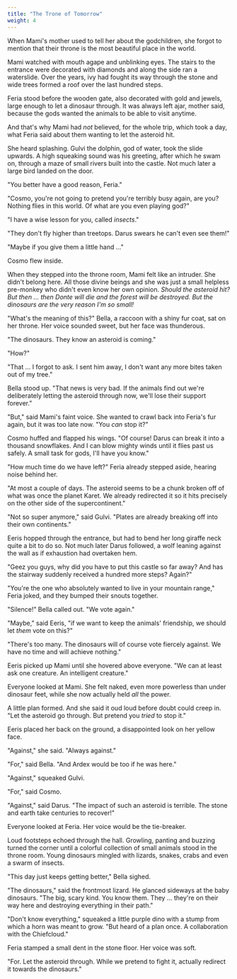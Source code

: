 ```yaml
---
title: "The Trone of Tomorrow"
weight: 4
---
```


When Mami's mother used to tell her about the godchildren, she forgot to mention that their throne is the most beautiful place in the world.

Mami watched with mouth agape and unblinking eyes. The stairs to the entrance were decorated with diamonds and along the side ran a waterslide. Over the years, ivy had fought its way through the stone and wide trees formed a roof over the last hundred steps.

Feria stood before the wooden gate, also decorated with gold and jewels, large enough to let a dinosaur through. It was always left ajar, mother said, because the gods wanted the animals to be able to visit anytime.

And that's why Mami had _not_ believed, for the whole trip, which took a day, what Feria said about them wanting to let the asteroid hit.

She heard splashing. Gulvi the dolphin, god of water, took the slide upwards. A high squeaking sound was his greeting, after which he swam on, through a maze of small rivers built into the castle. Not much later a large bird landed on the door.

"You better have a good reason, Feria."

"Cosmo, you're not going to pretend you're terribly busy again, are you? Nothing flies in this world. Of what are you even playing god?"

"I have a wise lesson for you, called _insects_."

"They don't fly higher than treetops. Darus swears he can't even see them!"

"Maybe if you give them a little hand ..." 

Cosmo flew inside.

When they stepped into the throne room, Mami felt like an intruder. She didn't belong here. All those divine beings and she was just a small helpless pre-monkey who didn't even know her own opinion. _Should the asteroid hit? But then ... then Donte will die and the forest will be destroyed. But the dinosaurs are the very reason I'm so small!_

"What's the meaning of this?" Bella, a raccoon with a shiny fur coat, sat on her throne. Her voice sounded sweet, but her face was thunderous.

"The dinosaurs. They know an asteroid is coming."

"How?"

"That ... I forgot to ask. I sent him away, I don't want any more bites taken out of my tree."

Bella stood up. "That news is very bad. If the animals find out we're deliberately letting the asteroid through now, we'll lose their support forever."

"But," said Mami's faint voice. She wanted to crawl back into Feria's fur again, but it was too late now. "You _can_ stop it?"

Cosmo huffed and flapped his wings. "Of course! Darus can break it into a thousand snowflakes. And I can blow mighty winds until it flies past us safely. A small task for gods, I'll have you know."

"How much time do we have left?" Feria already stepped aside, hearing noise behind her.

"At most a couple of days. The asteroid seems to be a chunk broken off of what was once the planet Karet. We already redirected it so it hits precisely on the other side of the supercontinent."

"Not so super anymore," said Gulvi. "Plates are already breaking off into their own continents."

Eeris hopped through the entrance, but had to bend her long giraffe neck quite a bit to do so. Not much later Darus followed, a wolf leaning against the wall as if exhaustion had overtaken hem. 

"Geez you guys, why did you have to put this castle so far away? And has the stairway suddenly received a hundred more steps? Again?"

"You're the one who absolutely wanted to live in your mountain range," Feria joked, and they bumped their snouts together.

"Silence!" Bella called out. "We vote again."

"Maybe," said Eeris, "if we want to keep the animals' friendship, we should let _them_ vote on this?"

"There's too many. The dinosaurs will of course vote fiercely against. We have no time and will achieve nothing."

Eeris picked up Mami until she hovered above everyone. "We can at least ask one creature. An intelligent creature."

Everyone looked at Mami. She felt naked, even more powerless than under dinosaur feet, while she now actually held _all_ the power. 

A little plan formed. And she said it oud loud before doubt could creep in. "Let the asteroid go through. But pretend you _tried_ to stop it."

Eeris placed her back on the ground, a disappointed look on her yellow face. 

"Against," she said. "Always against."

"For," said Bella. "And Ardex would be too if he was here."

"Against," squeaked Gulvi.

"For," said Cosmo.

"Against," said Darus. "The impact of such an asteroid is terrible. The stone and earth take centuries to recover!"

Everyone looked at Feria. Her voice would be the tie-breaker.

Loud footsteps echoed through the hall. Growling, panting and buzzing turned the corner until a colorful collection of small animals stood in the throne room. Young dinosaurs mingled with lizards, snakes, crabs and even a swarm of insects.

"This day just keeps getting better," Bella sighed.

"The dinosaurs," said the frontmost lizard. He glanced sideways at the baby dinosaurs. "The big, scary kind. You know them. They ... they're on their way here and destroying everything in their path."

"Don't know everything," squeaked a little purple dino with a stump from which a horn was meant to grow. "But heard of a plan once. A collaboration with the Chiefcloud."

Feria stamped a small dent in the stone floor. Her voice was soft.

"For. Let the asteroid through. While we pretend to fight it, actually redirect it towards the dinosaurs."